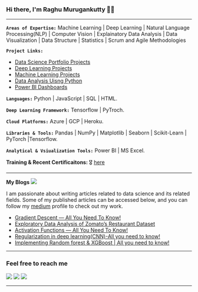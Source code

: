 ### Hi there, I'm Raghu Murugankutty 🌱🔭

<hr>

**`Areas of Expertise:`**  Machine Learning | Deep Learning | Natural Language Processing(NLP) | Computer Vision | Explainatory Data Analysis | Data Visualization |
                           Data Structure | Statistics | Scrum and Agile Methodologies



**`Project Links:`**
 - [Data Science Portfolio Projects](https://github.com/Raghu-murugankutty/Data-Science-Portfolio-Projects/blob/main/README.md) <br>
 - [Deep Learning Projects](https://github.com/Raghu-murugankutty/Deep-Learning-)
 - [Machine Learning Projects](https://github.com/Raghu-murugankutty/Machine-Learning-Projects-With-Python)
 - [Data Analysis Uisng Python](https://github.com/Raghu-murugankutty/Data-Analysis-using-python)
 - [Power BI Dashboards](https://github.com/Raghu-murugankutty/Power-BI-Projects)

**`Languages:`**  Python | JavaScript | SQL | HTML.

**`Deep Learning Framework:`** Tensorflow | PyTroch.

**`Cloud Platforms:`**  Azure | GCP | Heroku.

**`Libraries & Tools:`**  Pandas | NumPy | Matplotlib | Seaborn | Scikit-Learn | PyTorch |Tensorflow.

**`Analytical & Vsiualization Tools:`** Power BI | MS Excel.

**Training & Recent Certificaitons:**  :medal_military: [here](https://github.com/Raghu-murugankutty/Certificates)

<hr>

**My Blogs** <img src="https://img.icons8.com/color/64/000000/blog.png"/> <br>

I am passionate about writing articles related to data science and its related fields.
Some of my published articles can be accessed below, and you can follow my [medium](https://medium.com/@raghu.murugankutty5) profile to check out my work.

  - [Gradient Descent — All You Need To Know!](https://blog.jovian.ai/gradient-descent-all-you-need-to-know-548a05c0461d)
  - [Exploratory Data Analysis of Zomato’s Restaurant Dataset](https://medium.com/@raghu.murugankutty5/exploratory-data-analysis-of-zomatos-restaurant-dataset-e8f5b117e6af)
  - [Activation Functions — All You Need To Know!](https://medium.com/@raghu.murugankutty5/what-is-an-activation-function-f8b92b299a5b)
  - [Regularization in deep learning(CNN)-All you need to know!](https://medium.com/@raghu.murugankutty5/regularization-techniques-to-minimize-overfitting-in-deep-learning-image-classification-using-cnn-51d6406cfe0f)
  - [Implementing Random forest & XGBoost | All you need to know!](https://medium.com/@raghu.murugankutty5/walmart-store-sales-forecasting-random-forest-xgboost-hyperparameter-tuning-kaggle-bdc713875e63)
<hr>

### Feel free to reach me

[<img src="https://img.icons8.com/doodle/50/null/whatsapp.png"/>](https://wa.me/919846361426) 
[<img target="_blank" src="https://img.icons8.com/doodle/50/000000/linkedin-circled.png"/>](https://www.linkedin.com/in/raghumurugankutty/) 
[<img src="https://img.icons8.com/doodle/50/null/blogger--v1.png"/>](https://medium.com/@raghu.murugankutty5)


<hr>


<!--
**Raghu-murugankutty/Raghu-murugankutty** is a ✨ _special_ ✨ repository because its `README.md` (this file) appears on your GitHub profile.

